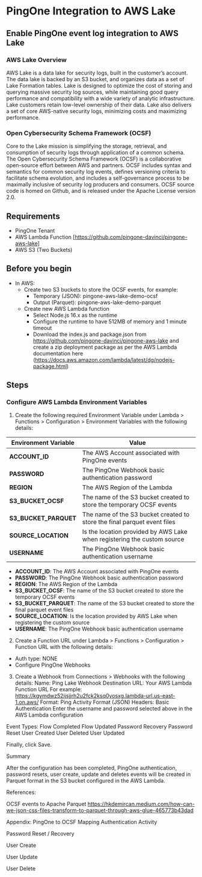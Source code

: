 # PingOne Integration to AWS Lake

## Enable PingOne event log integration to AWS Lake

### AWS Lake Overview
AWS Lake is a data lake for security logs, built in the customer’s account. The data lake is backed by an S3 bucket, and organizes data as a set of Lake Formation tables. Lake is designed to optimize the cost of storing and querying massive security log sources, while maintaining good query performance and compatibility with a wide variety of analytic infrastructure. Lake
customers retain low-level ownership of their data. Lake also delivers a set of core AWS-native security logs, minimizing costs and maximizing performance.

### Open Cybersecurity Schema Framework (OCSF)
Core to the Lake mission is simplifying the storage, retrieval, and consumption of security logs through application of a common schema. The Open Cybersecurity Schema Framework (OCSF) is a collaborative open-source effort between AWS and partners. OCSF includes syntax and semantics for common security log events, defines versioning criteria to facilitate schema evolution, and includes a self-governance process to be maximally inclusive of security log producers and consumers. OCSF source code is homed on Github, and is released under the Apache License version 2.0.

## Requirements
* PingOne Tenant
* AWS Lambda Function [https://github.com/pingone-davinci/pingone-aws-lake]
* AWS S3 (Two Buckets) 

## Before you begin
* In AWS:
  * Create two S3 buckets to store the OCSF events, for example:
    * Temporary (JSON): pingone-aws-lake-demo-ocsf
    * Output (Parquet): pingone-aws-lake-demo-parquet
  * Create new AWS Lambda function
    * Select Node.js 16.x as the runtime
    * Configure the runtime to have 512MB of memory and 1 minute timeout
    * Download the index.js and package.json from https://github.com/pingone-davinci/pingone-aws-lake and create a zip deployment package as per the AWS Lambda documentation here (https://docs.aws.amazon.com/lambda/latest/dg/nodejs-package.html)


## Steps

### Configure AWS Lambda Environment Variables

1. Create the following required Environment Variable under Lambda > Functions > Configuration > Environment Variables with the following details:

| Environment Variable | Value |
| ----------- | ----------- |
| **ACCOUNT_ID**      | The AWS Account associated with PingOne events       |
| **PASSWORD**   | The PingOne Webhook basic authentication password        |
| **REGION**   |  The AWS Region of the Lambda   |
| **S3_BUCKET_OCSF**   |  The name of the S3 bucket created to store the temporary OCSF events      |
| **S3_BUCKET_PARQUET**   | The name of the S3 bucket created to store the final parquet event files        |
| **SOURCE_LOCATION**   | Is the location provided by AWS Lake when registering the custom source       |
| **USERNAME**   | The PingOne Webhook basic authentication username        |


  * **ACCOUNT_ID**: The AWS Account associated with PingOne events
  * **PASSWORD**: The PingOne Webhook basic authentication password
  * **REGION**: The AWS Region of the Lambda
  * **S3_BUCKET_OCSF**:  The name of the S3 bucket created to store the temporary OCSF events
  * **S3_BUCKET_PARQUET**:  The name of the S3 bucket created to store the final parquet event files
  * **SOURCE_LOCATION**:  Is the location provided by AWS Lake when registering the custom source
  * **USERNAME**: The PingOne Webhook basic authentication username

2. Create a Function URL under Lambda > Functions > Configuration > Function URL with the following details:
  * Auth type: NONE
  * Configure PingOne Webhooks

3. Create a Webhook from Connections > Webhooks with the following details: 
Name: Ping Lake Webhook
Destination URL: Your AWS Lambda Function URL
For example: https://kgymdwz52ijsjjrh2u2fck2ksq0yosxg.lambda-url.us-east-1.on.aws/
Format: Ping Activity Format (JSON)
Headers: Basic Authentication 
Enter the username and password selected above in the AWS Lambda configuration


Event Types: 
Flow Completed
Flow Updated
Password Recovery
Password Reset
User Created
User Deleted
User Updated



Finally, click Save. 


Summary

After the configuration has been completed, PingOne authentication, password resets, user create, update and deletes events will be created in Parquet format in the S3 bucket configured in the AWS Lambda.  

References:

OCSF events to Apache Parquet
https://hkdemircan.medium.com/how-can-we-json-css-files-transform-to-parquet-through-aws-glue-465773b43dad






Appendix:
PingOne to OCSF Mapping
Authentication Activity

Password Reset / Recovery





User Create




User Update




User Delete


